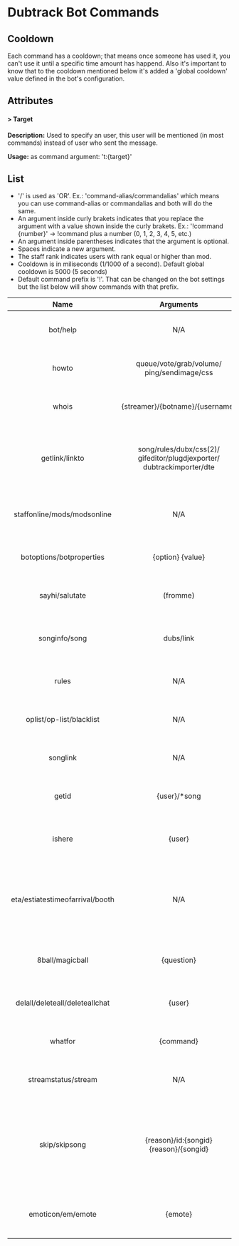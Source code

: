 # Dubtrack Bot Commands #

## Cooldown ##
Each command has a cooldown; that means once someone has used it, you can't use it until a specific time amount has happend. Also it's important to know that to the cooldown mentioned below it's added a 'global cooldown' value defined in the bot's configuration.

## Attributes ##
#### > Target ####
**Description:** Used to specify an user, this user will be mentioned (in most commands) instead of user who sent the message.

**Usage:** as command argument: 't:{target}'

## List ##
- '/' is used as 'OR'. Ex.: 'command-alias/commandalias' which means you can use command-alias or commandalias and both will do the same.
- An argument inside curly brakets indicates that you replace the argument with a value shown inside the curly brakets. Ex.: '!command {number}' -> !command plus a number (0, 1, 2, 3, 4, 5, etc.)
- An argument inside parentheses indicates that the argument is optional.
- Spaces indicate a new argument.
- The staff rank indicates users with rank equal or higher than mod.
- Cooldown is in miliseconds (1/1000 of a second). Default global cooldown is 5000 (5 seconds)
- Default command prefix is '!'. That can be changed on the bot settings but the list below will show commands with that prefix.

|               Name              |                                Arguments                               |                                              Description                                             |     Rank    | Cooldown |
|:-------------------------------:|:----------------------------------------------------------------------:|:----------------------------------------------------------------------------------------------------:|:-----------:|:--------:|
|             bot/help            |                                   N/A                                  | Display description about the bot.                                                                   |     All     |     0    |
|              howto              |               queue/vote/grab/volume/ ping/sendimage/css               | Display useful guides for new users.                                                                 |     All     |     0    |
|              whois              |                     {streamer}/{botname}/{username}                    | Displays information about a user.                                                                   |     All     |     0    |
|          getlink/linkto         | song/rules/dubx/css(2)/ gifeditor/plugdjexporter/ dubtrackimporter/dte | Show link to a predefined option (rules, dubx, css, etc...)                                          |     All     |     0    |
|   staffonline/mods/modsonline   |                                   N/A                                  | Displays what staff users are online in the room.                                                    |     All     |     0    |
|     botoptions/botproperties    |                            {option} {value}                            | Define settings for the bot to use.                                                                  |    Staff    |    N/A   |
|          sayhi/salutate         |                                (fromme)                                | Make the bot say salutate to someone.                                                                |     All     |   20000  |
|          songinfo/song          |                                dubs/link                               | Get information about the current song.                                                              |     All     |   30000  |
|              rules              |                                   N/A                                  | Abreviation command for '!getlink rules'                                                             |     All     |     0    |
|     oplist/op-list/blacklist    |                                   N/A                                  | Abreviation command for '!getlink oplist'                                                            |     All     |     0    |
|             songlink            |                                   N/A                                  | Abreviation command for '!song link'                                                                 |     All     |   30000  |
|              getid              |                              {user}/*song                              | Display any user's id or the current song's id.                                                      |    Staff    |    N/A   |
|              ishere             |                                 {user}                                 | Display if a user is currently on the room.                                                          |     All     |   5000   |
| eta/estiatestimeofarrival/booth |                                   N/A                                  | Display aproximate time for selected user to reach DJ status in the room.                            |     All     |   10000  |
|         8ball/magicball         |                               {question}                               | Ask the bot a yes or no question and it'll answer.                                                   |     All     |   10000  |
|  delall/deleteall/deleteallchat |                                 {user}                                 | Deletes all chats from a specific user.                                                              |    Staff    |    N/A   |
|             whatfor             |                                {command}                               | Displays the function of a bot command.                                                              |     All     |     0    |
|       streamstatus/stream       |                                   N/A                                  | Check if streamer is currently streaming.                                                            |     All     |     0    |
|          skip/skipsong          |                 {reason}/id:{songid} {reason}/{songid}                 | Smart skip the current song or a song by id. Optional make the bot display why the song was skipped. |    Staff    |    N/A   |
|        emoticon/em/emote        |                                 {emote}                                | Display the image of a specific Twitch Emoticon.                                                     | Resident-DJ |     0    |
